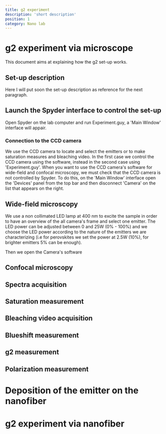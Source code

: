 ```yaml
---
title: g2 experiment
description: 'short description'
position: 1
category: Nano lab 
---
```


# g2 experiment via microscope

  This document aims at explaining how the g2 set-up works. 

## Set-up description 

Here I will put soon the set-up description as reference for the next paragraph. 

## Launch the Spyder interface to control the set-up 

Open Spyder on the lab computer and run Experiment.guy, a 'Main Window' interface will appair. 

### Connection to the CCD camera 
We use the CCD camera to locate and select the emitters or to make saturation measures and bleaching video.
In the first case we control the CCD camera using the software, instead in the second case using 'Experiment.guy'. 
When you want to use the CCD camera's software for wide-field and confocal microscopy, we must check that the CCD camera is not controlled by Spyder. To do this, on the 'Main Window' interface open the 'Devices' panel from the top bar and then disconnect 'Camera' on the list that appears on the right. 

## Wide-field microscopy 

We use a non collimated LED lamp at 400 nm to excite the sample in order to have an overview of the all camera's frame and select one emitter. The LED power can be adjusted between 0 and 25W (0% - 100%) and we choose the LED power according to the nature of the emitters we are characterizing (i.e for perovskites we set the power at 2.5W (10%), for brighter emitters 5% can be enough). 

Then we open the Camera's software 


## Confocal microscopy 

## Spectra acquisition 

## Saturation measurement 

## Bleaching video acquisition 

## Blueshift measurement 

## g2 measurement 

## Polarization measurement 

# Deposition of the emitter on the nanofiber 

# g2 experiment via nanofiber 





